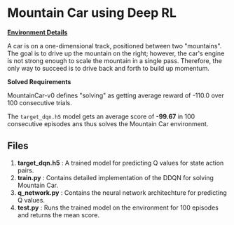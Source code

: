 # Mountain Car using Deep RL
**[Environment Details](https://github.com/openai/gym/wiki/MountainCar-v0)**

A car is on a one-dimensional track, positioned between two "mountains". The goal is to drive up the mountain on the right; however, the car's engine is not strong enough to scale the mountain in a single pass. Therefore, the only way to succeed is to drive back and forth to build up momentum.

**Solved Requirements**

MountainCar-v0 defines "solving" as getting average reward of -110.0 over 100 consecutive trials.

The `target_dqn.h5` model gets an average score of **-99.67** in 100 consecutive episodes ans thus solves the Mountain Car environment.

## Files
1. **target_dqn.h5** : A trained model for predicting Q values for state action pairs.
2. **train.py** : Contains detailed implementation of the DDQN for solving Mountain Car.
3. **q_network.py** : Contains the neural network architechture for predicting Q values.
4. **test.py** : Runs the trained model on the environment for 100 episodes and returns the mean score.

